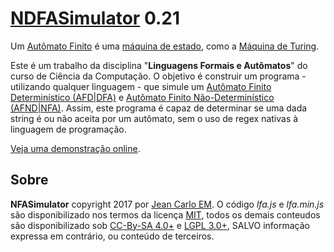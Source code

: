 [NDFASimulator](http://opensource.jeancarloem.com/NDFASimulator/) 0.21
========================================

Um [Autômato Finito](https://pt.wikipedia.org/wiki/Teoria_dos_aut%C3%B4matos) é uma [máquina de estado](https://pt.wikipedia.org/wiki/M%C3%A1quina_de_estados_finita), como a [Máquina de Turing](https://pt.wikipedia.org/wiki/M%C3%A1quina_de_Turing).

Este é um trabalho da disciplina "**Linguagens Formais e Autômatos**" do curso de Ciência da Computação. O objetivo é construir um programa - utilizando qualquer linguagem - que simule um [Autômato Finito Determinístico (AFD|DFA)](https://pt.wikipedia.org/wiki/Aut%C3%B4mato_finito_determin%C3%ADstico) e [Autômato Finito Não-Determinístico (AFND|NFA)](https://pt.wikipedia.org/wiki/M%C3%A1quina_de_estados_finitos_n%C3%A3o_determin%C3%ADstica). Assim, este programa é capaz de determinar se uma dada string é ou não aceita por um autômato, sem o uso de regex nativas à linguagem de programação.

[Veja uma demonstração online](http://opensource.jeancarloem.com/NDFASimulator/).

## Sobre

**NFASimulator** copyright 2017 por [Jean Carlo EM](http://jeancarloem.com/).
O código *lfa.js* e *lfa.min.js* são disponibilizado nos termos da licença [MIT](https://opensource.org/licenses/MIT), todos os demais conteudos são disponibilizado sob [CC-By-SA 4.0+](https://creativecommons.org/licenses/by-sa/4.0/) e [LGPL 3.0+](https://www.gnu.org/licenses/lgpl-3.0.en.html), SALVO informação expressa em contrário, ou conteúdo de terceiros.